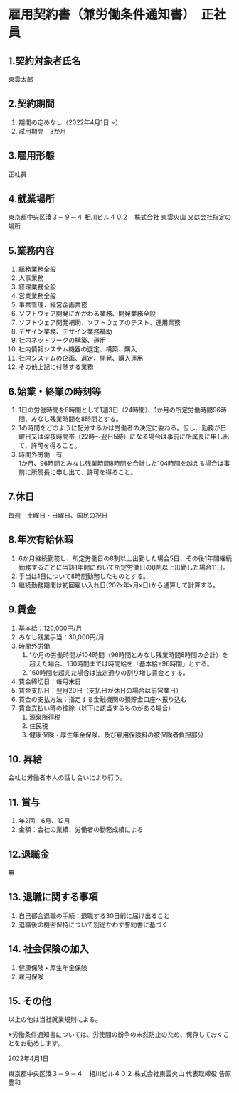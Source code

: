 <!--
この労働条件通知書はフルタイムを除く、週20時間以上で、健康保険・厚生年金保険、及び雇用保険適用者。
週3を例とするので、時間、日にち、金額等は適宜変更すること。
社会保険手続は週20時間以上30時間未満は「短時間正社員」にする。
2022年4月19日作成。
-->

# 雇用契約書（兼労働条件通知書）　正社員
## 1.契約対象者氏名

東雲太郎

## 2.契約期間

1. 期間の定めなし（2022年4月1日～）
2. 試用期間　3か月

## 3.雇用形態

正社員

## 4.就業場所

東京都中央区湊３－９－４ 相川ビル４０２　株式会社 東雲火山
又は会社指定の場所

## 5.業務内容

1. 総務業務全般
2. 人事業務 
3. 経理業務全般
4. 営業業務全般
5. 事業管理、経営企画業務
6. ソフトウェア開発にかかわる業務、開発業務全般
7. ソフトウェア開発補助、ソフトウェアのテスト、運用業務
8. デザイン業務、デザイン業務補助
9. 社内ネットワークの構築、運用
10. 社内情報システム機器の選定、構築、購入
11. 社内システムの企画、選定、開発、購入運用
12. その他上記に付随する業務

## 6.始業・終業の時刻等

1. 1日の労働時間を8時間として1週3日（24時間）、1か月の所定労働時間96時間、みなし残業時間を8時間とする。
2. 1の時間をどのように配分するかは労働者の決定に委ねる。但し、勤務が日曜日又は深夜時間帯（22時～翌日5時）になる場合は事前に所属長に申し出て、許可を得ること。
3. 時間外労働　有  
1か月、96時間とみなし残業時間8時間を合計した104時間を越える場合は事前に所属長に申し出て、許可を得ること。

<!--
適宜以下に変更
週2.5日(20時間）の場合1か月80時間　みなし残業時間8時間　合計88時間
-->

## 7.休日

毎週　土曜日・日曜日、国民の祝日

## 8.年次有給休暇

1. 6か月継続勤務し、所定労働日の8割以上出勤した場合5日、その後1年間継続勤務するごとに当該1年間において所定労働日の8割以上出勤した場合11日。
2. 手当は1日について8時間勤務したものとする。
3. 継続勤務期間は初回雇い入れ日(202x年x月x日)から通算して計算する。

<!--
1項については、週2.5の場合4日、9日　
2項については1日の労働時間により適宜変更
3項については契約変更の場合に使用する
-->

## 9.賃金

1. 基本給：120,000円/月
2. みなし残業手当：30,000円/月
3. 時間外労働
	1. 1か月の労働時間が104時間（96時間とみなし残業時間8時間の合計）を超えた場合、160時間までは時間給を「基本給÷96時間」とする。
	2. 160時間を超えた場合は法定通りの割り増し賃金とする。
4. 賃金締切日：毎月末日　
5. 賃金支払日：翌月20日（支払日が休日の場合は前営業日）
6. 賃金の支払方法：指定する金融機関の預貯金口座へ振り込む
7. 賃金支払い時の控除（以下に該当するものがある場合）
	1. 源泉所得税
	2. 住民税
    3. 健康保険・厚生年金保険、及び雇用保険料の被保険者負担部分

## 10. 昇給

会社と労働者本人の話し合いにより行う。

## 11. 賞与

1. 年2回：6月、12月
2. 金額：会社の業績、労働者の勤務成績による

## 12.退職金

無

## 13. 退職に関する事項

1. 自己都合退職の手続：退職する30日前に届け出ること
2. 退職後の機密保持について別途かわす誓約書に基づく

## 14. 社会保険の加入

1. 健康保険・厚生年金保険
2. 雇用保険

## 15. その他

以上の他は当社就業規則による。

※労働条件通知書については、労使間の紛争の未然防⽌のため、保存しておくことをお勧めします。

2022年4月1日

東京都中央区湊３－９－４　相川ビル４０２
株式会社東雲⽕⼭ 代表取締役 告原豊和

